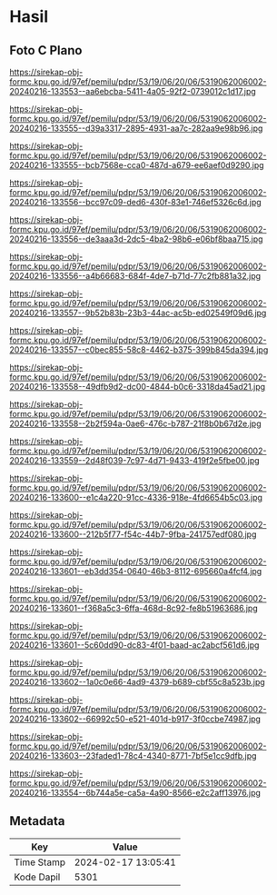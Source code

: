 # Hasil

## Foto C Plano

https://sirekap-obj-formc.kpu.go.id/97ef/pemilu/pdpr/53/19/06/20/06/5319062006002-20240216-133553--aa6ebcba-5411-4a05-92f2-0739012c1d17.jpg

https://sirekap-obj-formc.kpu.go.id/97ef/pemilu/pdpr/53/19/06/20/06/5319062006002-20240216-133555--d39a3317-2895-4931-aa7c-282aa9e98b96.jpg

https://sirekap-obj-formc.kpu.go.id/97ef/pemilu/pdpr/53/19/06/20/06/5319062006002-20240216-133555--bcb7568e-cca0-487d-a679-ee6aef0d9290.jpg

https://sirekap-obj-formc.kpu.go.id/97ef/pemilu/pdpr/53/19/06/20/06/5319062006002-20240216-133556--bcc97c09-ded6-430f-83e1-746ef5326c6d.jpg

https://sirekap-obj-formc.kpu.go.id/97ef/pemilu/pdpr/53/19/06/20/06/5319062006002-20240216-133556--de3aaa3d-2dc5-4ba2-98b6-e06bf8baa715.jpg

https://sirekap-obj-formc.kpu.go.id/97ef/pemilu/pdpr/53/19/06/20/06/5319062006002-20240216-133556--a4b66683-684f-4de7-b71d-77c2fb881a32.jpg

https://sirekap-obj-formc.kpu.go.id/97ef/pemilu/pdpr/53/19/06/20/06/5319062006002-20240216-133557--9b52b83b-23b3-44ac-ac5b-ed02549f09d6.jpg

https://sirekap-obj-formc.kpu.go.id/97ef/pemilu/pdpr/53/19/06/20/06/5319062006002-20240216-133557--c0bec855-58c8-4462-b375-399b845da394.jpg

https://sirekap-obj-formc.kpu.go.id/97ef/pemilu/pdpr/53/19/06/20/06/5319062006002-20240216-133558--49dfb9d2-dc00-4844-b0c6-3318da45ad21.jpg

https://sirekap-obj-formc.kpu.go.id/97ef/pemilu/pdpr/53/19/06/20/06/5319062006002-20240216-133558--2b2f594a-0ae6-476c-b787-21f8b0b67d2e.jpg

https://sirekap-obj-formc.kpu.go.id/97ef/pemilu/pdpr/53/19/06/20/06/5319062006002-20240216-133559--2d48f039-7c97-4d71-9433-419f2e5fbe00.jpg

https://sirekap-obj-formc.kpu.go.id/97ef/pemilu/pdpr/53/19/06/20/06/5319062006002-20240216-133600--e1c4a220-91cc-4336-918e-4fd6654b5c03.jpg

https://sirekap-obj-formc.kpu.go.id/97ef/pemilu/pdpr/53/19/06/20/06/5319062006002-20240216-133600--212b5f77-f54c-44b7-9fba-241757edf080.jpg

https://sirekap-obj-formc.kpu.go.id/97ef/pemilu/pdpr/53/19/06/20/06/5319062006002-20240216-133601--eb3dd354-0640-46b3-8112-695660a4fcf4.jpg

https://sirekap-obj-formc.kpu.go.id/97ef/pemilu/pdpr/53/19/06/20/06/5319062006002-20240216-133601--f368a5c3-6ffa-468d-8c92-fe8b51963686.jpg

https://sirekap-obj-formc.kpu.go.id/97ef/pemilu/pdpr/53/19/06/20/06/5319062006002-20240216-133601--5c60dd90-dc83-4f01-baad-ac2abcf561d6.jpg

https://sirekap-obj-formc.kpu.go.id/97ef/pemilu/pdpr/53/19/06/20/06/5319062006002-20240216-133602--1a0c0e66-4ad9-4379-b689-cbf55c8a523b.jpg

https://sirekap-obj-formc.kpu.go.id/97ef/pemilu/pdpr/53/19/06/20/06/5319062006002-20240216-133602--66992c50-e521-401d-b917-3f0ccbe74987.jpg

https://sirekap-obj-formc.kpu.go.id/97ef/pemilu/pdpr/53/19/06/20/06/5319062006002-20240216-133603--23faded1-78c4-4340-8771-7bf5e1cc9dfb.jpg

https://sirekap-obj-formc.kpu.go.id/97ef/pemilu/pdpr/53/19/06/20/06/5319062006002-20240216-133554--6b744a5e-ca5a-4a90-8566-e2c2aff13976.jpg


## Metadata

| Key        | Value               |
| ---------- | ------------------- |
| Time Stamp | 2024-02-17 13:05:41 |
| Kode Dapil | 5301                |



